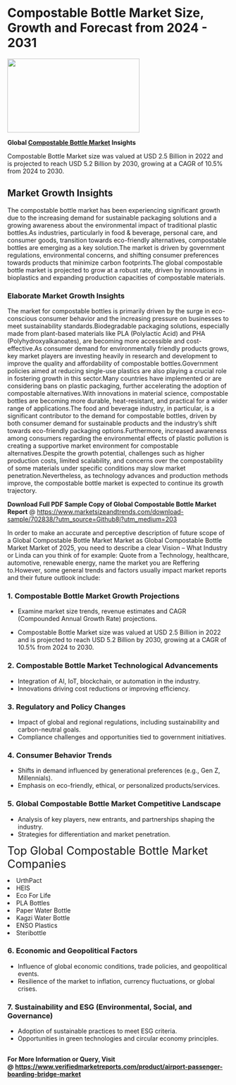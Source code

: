 <H1>Compostable Bottle Market Size, Growth and Forecast from 2024 - 2031</H1><img class="aligncenter size-medium wp-image-584254" src="https://thirdeyenews.in/wp-content/uploads/2024/09/Global-Market-Research-300x168.jpeg" alt="" width="300" height="168" /><p><strong>Global&nbsp;<a href="https://www.marketsizeandtrends.com/download-sample/702838/?utm_source=Github8j?utm_medium=203">Compostable Bottle Market</a> Insights</strong></p><p>Compostable Bottle Market size was valued at USD 2.5 Billion in 2022 and is projected to reach USD 5.2 Billion by 2030, growing at a CAGR of 10.5% from 2024 to 2030.</p><p><h2>Market Growth Insights</h2> The compostable bottle market has been experiencing significant growth due to the increasing demand for sustainable packaging solutions and a growing awareness about the environmental impact of traditional plastic bottles.As industries, particularly in food & beverage, personal care, and consumer goods, transition towards eco-friendly alternatives, compostable bottles are emerging as a key solution.The market is driven by government regulations, environmental concerns, and shifting consumer preferences towards products that minimize carbon footprints.The global compostable bottle market is projected to grow at a robust rate, driven by innovations in bioplastics and expanding production capacities of compostable materials.<h3>Elaborate Market Growth Insights</h3> The market for compostable bottles is primarily driven by the surge in eco-conscious consumer behavior and the increasing pressure on businesses to meet sustainability standards.Biodegradable packaging solutions, especially made from plant-based materials like PLA (Polylactic Acid) and PHA (Polyhydroxyalkanoates), are becoming more accessible and cost-effective.As consumer demand for environmentally friendly products grows, key market players are investing heavily in research and development to improve the quality and affordability of compostable bottles.Government policies aimed at reducing single-use plastics are also playing a crucial role in fostering growth in this sector.Many countries have implemented or are considering bans on plastic packaging, further accelerating the adoption of compostable alternatives.With innovations in material science, compostable bottles are becoming more durable, heat-resistant, and practical for a wider range of applications.The food and beverage industry, in particular, is a significant contributor to the demand for compostable bottles, driven by both consumer demand for sustainable products and the industry’s shift towards eco-friendly packaging options.Furthermore, increased awareness among consumers regarding the environmental effects of plastic pollution is creating a supportive market environment for compostable alternatives.Despite the growth potential, challenges such as higher production costs, limited scalability, and concerns over the compostability of some materials under specific conditions may slow market penetration.Nevertheless, as technology advances and production methods improve, the compostable bottle market is expected to continue its growth trajectory.<p><span class=""><strong>Download Full PDF Sample Copy of Global Compostable Bottle Market Report</strong> @ <a href="https://www.marketsizeandtrends.com/download-sample/702838/?utm_source=Github8j?utm_medium=203" target="_blank">https://www.marketsizeandtrends.com/download-sample/702838/?utm_source=Github8j?utm_medium=203</a></span></p><p>In order to make an accurate and perceptive description of future scope of a Global&nbsp;Compostable Bottle Market Market as Global&nbsp;Compostable Bottle Market Market of 2025, you need to describe a clear Vision &ndash; What Industry or Linda can you think of for example: Quote from a Technology, healthcare, automotive, renewable energy, name the market you are Reffering to.However, some general trends and factors usually impact market reports and their future outlook include:</p><h3>1.&nbsp;<strong>Compostable Bottle Market Growth Projections</strong></h3><ul><li>Examine market size trends, revenue estimates and CAGR (Compounded Annual Growth Rate) projections.</li><li><p>Compostable Bottle Market size was valued at USD 2.5 Billion in 2022 and is projected to reach USD 5.2 Billion by 2030, growing at a CAGR of 10.5% from 2024 to 2030.</p></li></ul><h3>2.&nbsp;<strong>Compostable Bottle Market Technological Advancements</strong></h3><ul><li>Integration of AI, IoT, blockchain, or automation in the industry.</li><li>Innovations driving cost reductions or improving efficiency.</li></ul><h3>3.&nbsp;<strong>Regulatory and Policy Changes</strong></h3><ul><li>Impact of global and regional regulations, including sustainability and carbon-neutral goals.</li><li>Compliance challenges and opportunities tied to government initiatives.</li></ul><h3>4.&nbsp;<strong>Consumer Behavior Trends</strong></h3><ul><li>Shifts in demand influenced by generational preferences (e.g., Gen Z, Millennials).</li><li>Emphasis on eco-friendly, ethical, or personalized products/services.</li></ul><h3>5.&nbsp;<strong>Global Compostable Bottle Market Competitive Landscape</strong></h3><ul><li>Analysis of key players, new entrants, and partnerships shaping the industry.</li><li>Strategies for differentiation and market penetration.</li></ul><p data-pm-slice="1 1 []"><span style="color: inherit; font-family: inherit; font-size: 25px;">Top Global Compostable Bottle Market Companies</span></p><div class="" data-test-id=""><p><li>UrthPact</li><li> HEIS</li><li> Eco For Life</li><li> PLA Bottles</li><li> Paper Water Bottle</li><li> Kagzi Water Bottle</li><li> ENSO Plastics</li><li> Steribottle</li></p></div><h3>6.&nbsp;<strong>Economic and Geopolitical Factors</strong></h3><ul><li>Influence of global economic conditions, trade policies, and geopolitical events.</li><li>Resilience of the market to inflation, currency fluctuations, or global crises.</li></ul><h3>7.&nbsp;<strong>Sustainability and ESG (Environmental, Social, and Governance)</strong></h3><ul><li>Adoption of sustainable practices to meet ESG criteria.</li><li>Opportunities in green technologies and circular economy principles.</li></ul><h2><strong style="font-size: 14px;">For More Information or Query, Visit @&nbsp;</strong><a style="background-color: #ffffff; font-size: 14px;" href="https://www.marketsizeandtrends.com/report/compostable-bottle-market/" target="_blank">https://www.verifiedmarketreports.com/product/airport-passenger-boarding-bridge-market</a></h2>